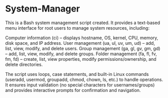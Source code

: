 # System-Manager
This is a Bash system management script created. It provides a text-based menu interface for root users to manage system resources, including:

Computer information (ci) – displays hostname, OS, kernel, CPU, memory, disk space, and IP address.
User management (ua, ul, uv, um, ud) – add, list, view, modify, and delete users.
Group management (ga, gl, gv, gm, gd) – add, list, view, modify, and delete groups.
Folder management (fa, fl, fv, fm, fd) – create, list, view properties, modify permissions/ownership, and delete directories.

The script uses loops, case statements, and built-in Linux commands (useradd, usermod, groupadd, chmod, chown, ls, etc.) to handle operations. It ensures input validation (no special characters for usernames/groups) and provides interactive prompts for confirmation and navigation.
